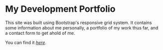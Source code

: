 # My Development Portfolio
This site was built using Bootstrap's responsive grid system. It contains some information about me personally, a portfolio of my work thus far, and a contact form to get ahold of me.

You can find it *[here](https://nobleburgundy.github.io/jcg-responsive-portfolio/)*. 